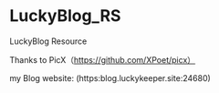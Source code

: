 # LuckyBlog_RS
LuckyBlog Resource

Thanks to PicX（https://github.com/XPoet/picx）

my Blog website: (https:blog.luckykeeper.site:24680)
